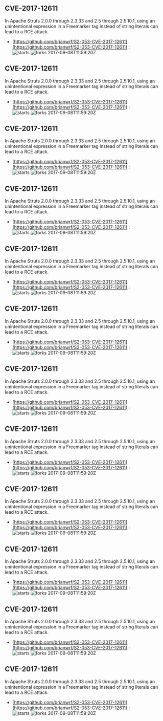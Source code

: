 ## CVE-2017-12611
 In Apache Struts 2.0.0 through 2.3.33 and 2.5 through 2.5.10.1, using an unintentional expression in a Freemarker tag instead of string literals can lead to a RCE attack.

- [https://github.com/brianwrf/S2-053-CVE-2017-12611](https://github.com/brianwrf/S2-053-CVE-2017-12611) :  
![starts](https://img.shields.io/github/stars/brianwrf/S2-053-CVE-2017-12611.svg) 
![forks](https://img.shields.io/github/forks/brianwrf/S2-053-CVE-2017-12611.svg) 
2017-09-08T11:59:20Z

## CVE-2017-12611
 In Apache Struts 2.0.0 through 2.3.33 and 2.5 through 2.5.10.1, using an unintentional expression in a Freemarker tag instead of string literals can lead to a RCE attack.

- [https://github.com/brianwrf/S2-053-CVE-2017-12611](https://github.com/brianwrf/S2-053-CVE-2017-12611) :  
![starts](https://img.shields.io/github/stars/brianwrf/S2-053-CVE-2017-12611.svg) 
![forks](https://img.shields.io/github/forks/brianwrf/S2-053-CVE-2017-12611.svg) 
2017-09-08T11:59:20Z

## CVE-2017-12611
 In Apache Struts 2.0.0 through 2.3.33 and 2.5 through 2.5.10.1, using an unintentional expression in a Freemarker tag instead of string literals can lead to a RCE attack.

- [https://github.com/brianwrf/S2-053-CVE-2017-12611](https://github.com/brianwrf/S2-053-CVE-2017-12611) :  
![starts](https://img.shields.io/github/stars/brianwrf/S2-053-CVE-2017-12611.svg) 
![forks](https://img.shields.io/github/forks/brianwrf/S2-053-CVE-2017-12611.svg) 
2017-09-08T11:59:20Z

## CVE-2017-12611
 In Apache Struts 2.0.0 through 2.3.33 and 2.5 through 2.5.10.1, using an unintentional expression in a Freemarker tag instead of string literals can lead to a RCE attack.

- [https://github.com/brianwrf/S2-053-CVE-2017-12611](https://github.com/brianwrf/S2-053-CVE-2017-12611) :  
![starts](https://img.shields.io/github/stars/brianwrf/S2-053-CVE-2017-12611.svg) 
![forks](https://img.shields.io/github/forks/brianwrf/S2-053-CVE-2017-12611.svg) 
2017-09-08T11:59:20Z

## CVE-2017-12611
 In Apache Struts 2.0.0 through 2.3.33 and 2.5 through 2.5.10.1, using an unintentional expression in a Freemarker tag instead of string literals can lead to a RCE attack.

- [https://github.com/brianwrf/S2-053-CVE-2017-12611](https://github.com/brianwrf/S2-053-CVE-2017-12611) :  
![starts](https://img.shields.io/github/stars/brianwrf/S2-053-CVE-2017-12611.svg) 
![forks](https://img.shields.io/github/forks/brianwrf/S2-053-CVE-2017-12611.svg) 
2017-09-08T11:59:20Z

## CVE-2017-12611
 In Apache Struts 2.0.0 through 2.3.33 and 2.5 through 2.5.10.1, using an unintentional expression in a Freemarker tag instead of string literals can lead to a RCE attack.

- [https://github.com/brianwrf/S2-053-CVE-2017-12611](https://github.com/brianwrf/S2-053-CVE-2017-12611) :  
![starts](https://img.shields.io/github/stars/brianwrf/S2-053-CVE-2017-12611.svg) 
![forks](https://img.shields.io/github/forks/brianwrf/S2-053-CVE-2017-12611.svg) 
2017-09-08T11:59:20Z

## CVE-2017-12611
 In Apache Struts 2.0.0 through 2.3.33 and 2.5 through 2.5.10.1, using an unintentional expression in a Freemarker tag instead of string literals can lead to a RCE attack.

- [https://github.com/brianwrf/S2-053-CVE-2017-12611](https://github.com/brianwrf/S2-053-CVE-2017-12611) :  
![starts](https://img.shields.io/github/stars/brianwrf/S2-053-CVE-2017-12611.svg) 
![forks](https://img.shields.io/github/forks/brianwrf/S2-053-CVE-2017-12611.svg) 
2017-09-08T11:59:20Z

## CVE-2017-12611
 In Apache Struts 2.0.0 through 2.3.33 and 2.5 through 2.5.10.1, using an unintentional expression in a Freemarker tag instead of string literals can lead to a RCE attack.

- [https://github.com/brianwrf/S2-053-CVE-2017-12611](https://github.com/brianwrf/S2-053-CVE-2017-12611) :  
![starts](https://img.shields.io/github/stars/brianwrf/S2-053-CVE-2017-12611.svg) 
![forks](https://img.shields.io/github/forks/brianwrf/S2-053-CVE-2017-12611.svg) 
2017-09-08T11:59:20Z

## CVE-2017-12611
 In Apache Struts 2.0.0 through 2.3.33 and 2.5 through 2.5.10.1, using an unintentional expression in a Freemarker tag instead of string literals can lead to a RCE attack.

- [https://github.com/brianwrf/S2-053-CVE-2017-12611](https://github.com/brianwrf/S2-053-CVE-2017-12611) :  
![starts](https://img.shields.io/github/stars/brianwrf/S2-053-CVE-2017-12611.svg) 
![forks](https://img.shields.io/github/forks/brianwrf/S2-053-CVE-2017-12611.svg) 
2017-09-08T11:59:20Z

## CVE-2017-12611
 In Apache Struts 2.0.0 through 2.3.33 and 2.5 through 2.5.10.1, using an unintentional expression in a Freemarker tag instead of string literals can lead to a RCE attack.

- [https://github.com/brianwrf/S2-053-CVE-2017-12611](https://github.com/brianwrf/S2-053-CVE-2017-12611) :  
![starts](https://img.shields.io/github/stars/brianwrf/S2-053-CVE-2017-12611.svg) 
![forks](https://img.shields.io/github/forks/brianwrf/S2-053-CVE-2017-12611.svg) 
2017-09-08T11:59:20Z

## CVE-2017-12611
 In Apache Struts 2.0.0 through 2.3.33 and 2.5 through 2.5.10.1, using an unintentional expression in a Freemarker tag instead of string literals can lead to a RCE attack.

- [https://github.com/brianwrf/S2-053-CVE-2017-12611](https://github.com/brianwrf/S2-053-CVE-2017-12611) :  
![starts](https://img.shields.io/github/stars/brianwrf/S2-053-CVE-2017-12611.svg) 
![forks](https://img.shields.io/github/forks/brianwrf/S2-053-CVE-2017-12611.svg) 
2017-09-08T11:59:20Z

## CVE-2017-12611
 In Apache Struts 2.0.0 through 2.3.33 and 2.5 through 2.5.10.1, using an unintentional expression in a Freemarker tag instead of string literals can lead to a RCE attack.

- [https://github.com/brianwrf/S2-053-CVE-2017-12611](https://github.com/brianwrf/S2-053-CVE-2017-12611) :  
![starts](https://img.shields.io/github/stars/brianwrf/S2-053-CVE-2017-12611.svg) 
![forks](https://img.shields.io/github/forks/brianwrf/S2-053-CVE-2017-12611.svg) 
2017-09-08T11:59:20Z

